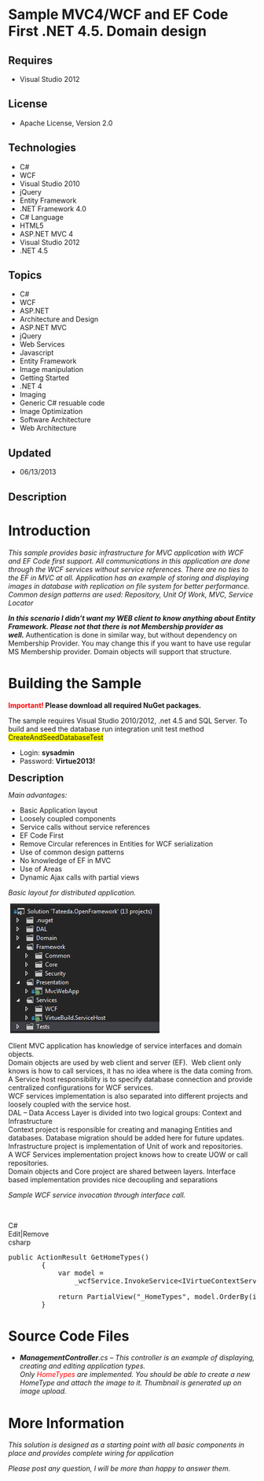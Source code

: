 # Sample MVC4/WCF and EF Code First .NET 4.5. Domain design
## Requires
- Visual Studio 2012
## License
- Apache License, Version 2.0
## Technologies
- C#
- WCF
- Visual Studio 2010
- jQuery
- Entity Framework
- .NET Framework 4.0
- C# Language
- HTML5
- ASP.NET MVC 4
- Visual Studio 2012
- .NET 4.5
## Topics
- C#
- WCF
- ASP.NET
- Architecture and Design
- ASP.NET MVC
- jQuery
- Web Services
- Javascript
- Entity Framework
- Image manipulation
- Getting Started
- .NET 4
- Imaging
- Generic C# resuable code
- Image Optimization
- Software Architecture
- Web Architecture
## Updated
- 06/13/2013
## Description

<h1>Introduction</h1>
<p><span style="background-color:#ffffff"><em>This sample provides basic infrastructure for MVC application with WCF and EF Code first support. All communications in this application are done through the WCF services without service references. There are no
 ties to the EF in MVC at all. Application has an example of storing and displaying images in database with replication on file system for better performance. Common design patterns are used:
<span style="background-color:#ffffff">Repository, Unit Of Work, MVC, Service Locator</span></em></span></p>
<p><span style="background-color:#ffffff"><em><span style="background-color:#ffff99"><span style="background-color:#ffffff"><strong>In this scenario I didn&rsquo;t want my WEB client to know anything about Entity Framework. Please not that there is not Membership
 provider as well.&nbsp;</strong></span></span></em></span><span style="background-color:#ffffff"><span style="background-color:#ffff99"><span style="background-color:#ffffff">Authentication is done in similar way, but without dependency on Membership Provider.
 You may change this if you want to have use regular MS Membership provider. Domain objects will support that structure.</span></span></span></p>
<h1><span>Building the Sample</span></h1>
<p><strong><span style="color:#ff0000; background-color:#ffffff">Important!</span> Please download all required NuGet packages.
</strong></p>
<p>The sample requires Visual Studio 2010/2012, .net 4.5 and SQL Server.&nbsp;To build and seed the database run integration unit test method
<span style="background-color:#ffff00">CreateAndSeedDatabaseTest </span></p>
<ul>
<li><span style="background-color:#ffffff">Login: <strong>sysadmin </strong></span></li><li><span style="background-color:#ffffff">Password: <strong>Virtue2013!</strong></span>
</li></ul>
<p><span style="font-size:20px; font-weight:bold">Description</span></p>
<p><em>Main advantages:</em></p>
<ul>
<li>Basic Application layout </li><li>Loosely coupled components </li><li>Service calls without service references </li><li>EF Code First </li><li>Remove Circular references in Entities for WCF serialization </li><li>Use of common design patterns </li><li>No knowledge of EF in MVC </li><li>Use of Areas </li><li>Dynamic Ajax calls with partial views <br>
<em></em></li></ul>
<p><em>Basic layout for distributed application.</em></p>
<p><em>&nbsp;<img id="83647" src="83647-solution.png" alt="" width="304" height="263">&nbsp;</em></p>
<p>Client MVC application has knowledge of service interfaces and domain objects.<br>
Domain objects are used by web client and server (EF).&nbsp; Web client only knows is how to call services, it has no idea where is the data coming from. A Service host responsibility is to specify database connection and provide centralized configurations
 for WCF services.<br>
WCF services implementation is also separated into different projects and loosely coupled with the service host.<br>
DAL &ndash; Data Access Layer is divided into two logical groups: Context and Infrastructure<br>
Context project is responsible for creating and managing Entities and databases. Database migration should be added here for future updates.<br>
Infrastructure project is implementation of Unit of work and repositories.<br>
A WCF Services implementation project knows how to create UOW or call repositories.<br>
Domain objects and Core project are shared between layers. Interface based implementation provides nice decoupling and separations<em><br>
</em></p>
<p><em>Sample&nbsp;WCF service invocation through interface call.</em></p>
<p>&nbsp;</p>
<div class="scriptcode">
<div class="pluginEditHolder" pluginCommand="mceScriptCode">
<div class="title"><span>C#</span></div>
<div class="pluginLinkHolder"><span class="pluginEditHolderLink">Edit</span>|<span class="pluginRemoveHolderLink">Remove</span></div>
<span class="hidden">csharp</span>

<div class="preview">
<pre class="csharp"><span class="cs__keyword">public</span>&nbsp;ActionResult&nbsp;GetHomeTypes()&nbsp;
&nbsp;&nbsp;&nbsp;&nbsp;&nbsp;&nbsp;&nbsp;&nbsp;{&nbsp;
&nbsp;&nbsp;&nbsp;&nbsp;&nbsp;&nbsp;&nbsp;&nbsp;&nbsp;&nbsp;&nbsp;&nbsp;var&nbsp;model&nbsp;=&nbsp;
&nbsp;&nbsp;&nbsp;&nbsp;&nbsp;&nbsp;&nbsp;&nbsp;&nbsp;&nbsp;&nbsp;&nbsp;&nbsp;&nbsp;&nbsp;&nbsp;_wcfService.InvokeService&lt;IVirtueContextService,&nbsp;ICollection&lt;HomeType&gt;&gt;((svc)&nbsp;=&gt;&nbsp;svc.GetHomeTypes(<span class="cs__keyword">true</span>));&nbsp;
&nbsp;
&nbsp;&nbsp;&nbsp;&nbsp;&nbsp;&nbsp;&nbsp;&nbsp;&nbsp;&nbsp;&nbsp;&nbsp;<span class="cs__keyword">return</span>&nbsp;PartialView(<span class="cs__string">&quot;_HomeTypes&quot;</span>,&nbsp;model.OrderBy(i&nbsp;=&gt;&nbsp;i.SortOrder));&nbsp;
&nbsp;&nbsp;&nbsp;&nbsp;&nbsp;&nbsp;&nbsp;&nbsp;}</pre>
</div>
</div>
</div>
<h1><span>Source Code Files</span></h1>
<ul>
<li><em><strong>ManagementController</strong>.cs &ndash; This controller is an example of displaying, creating and editing application types.<br>
Only <span style="color:#ff0000">HomeTypes </span>are implemented. You should be able to create a new HomeType and attach the image to it. Thumbnail is generated up on image upload.<br>
</em></li></ul>
<h1>More Information</h1>
<p><em>This solution is designed as a starting point with all basic components in place and provides complete wiring for application</em></p>
<p><em>Please post any question, I will be more than happy to answer them.</em></p>
